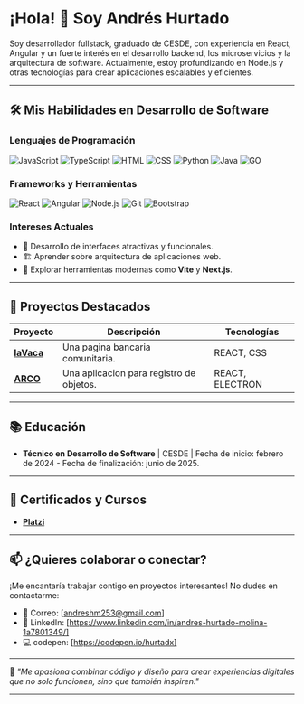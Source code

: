 # ¡Hola! 👋 Soy Andrés Hurtado
Soy desarrollador fullstack, graduado de CESDE, con experiencia en React, Angular y un fuerte interés en el desarrollo backend, los microservicios y la arquitectura de software.
Actualmente, estoy profundizando en Node.js y otras tecnologías para crear aplicaciones escalables y eficientes.

---

## 🛠️ Mis Habilidades en Desarrollo de Software

### Lenguajes de Programación
![JavaScript](https://img.shields.io/badge/JavaScript-F7DF1E?style=for-the-badge&logo=javascript&logoColor=black)
![TypeScript](https://img.shields.io/badge/TypeScript-3178C6?style=for-the-badge&logo=typescript&logoColor=white)
![HTML](https://img.shields.io/badge/HTML-E34F26?style=for-the-badge&logo=html5&logoColor=white)
![CSS](https://img.shields.io/badge/CSS-1572B6?style=for-the-badge&logo=css3&logoColor=white)
![Python](https://img.shields.io/badge/Python-3776AB?style=for-the-badge&logo=python&logoColor=white)
![Java](https://img.shields.io/badge/Java-007396?style=for-the-badge&logo=java&logoColor=white)
![GO](https://img.shields.io/badge/Go-00ADD8?style=for-the-badge&logo=go&logoColor=white)

### Frameworks y Herramientas
![React](https://img.shields.io/badge/React-61DAFB?style=for-the-badge&logo=react&logoColor=black)
![Angular](https://img.shields.io/badge/Angular-DD0031?style=for-the-badge&logo=angular&logoColor=white)
![Node.js](https://img.shields.io/badge/Node.js-339933?style=for-the-badge&logo=node.js&logoColor=white)
![Git](https://img.shields.io/badge/Git-F05032?style=for-the-badge&logo=git&logoColor=white)
![Bootstrap](https://img.shields.io/badge/Bootstrap-7952B3?style=for-the-badge&logo=bootstrap&logoColor=white)

### Intereses Actuales
- 🎨 Desarrollo de interfaces atractivas y funcionales.
- 🏗️ Aprender sobre arquitectura de aplicaciones web.
- 🚀 Explorar herramientas modernas como **Vite** y **Next.js**.

---

## 🚀 Proyectos Destacados

| Proyecto | Descripción | Tecnologías |
| -------- | ----------- | ----------- |
| **[laVaca](https://github.com/hurtadx/LaVacaReact)** | Una pagina bancaria comunitaria. | REACT, CSS |
| **[ARCO](https://github.com/hurtadx/Arco_Project)** | Una aplicacion para registro de objetos. | REACT, ELECTRON |

---

## 📚 Educación
- **Técnico en Desarrollo de Software** | CESDE | Fecha de inicio: febrero de 2024 - Fecha de finalización: junio de 2025.

---

## 📜 Certificados y Cursos
- **[Platzi](https://drive.google.com/drive/folders/14sg0HaqIVR5Qy7T2ZmuxzBs3Fa7NRiYE?usp=drive_link)**

---

## 📫 ¿Quieres colaborar o conectar?
¡Me encantaría trabajar contigo en proyectos interesantes! No dudes en contactarme:

- 📧 Correo: [andreshm253@gmail.com]
- 💼 LinkedIn: [https://www.linkedin.com/in/andres-hurtado-molina-1a7801349/]
- 💻 codepen: [https://codepen.io/hurtadx]

---

🌟 *"Me apasiona combinar código y diseño para crear experiencias digitales que no solo funcionen, sino que también inspiren."*

---


